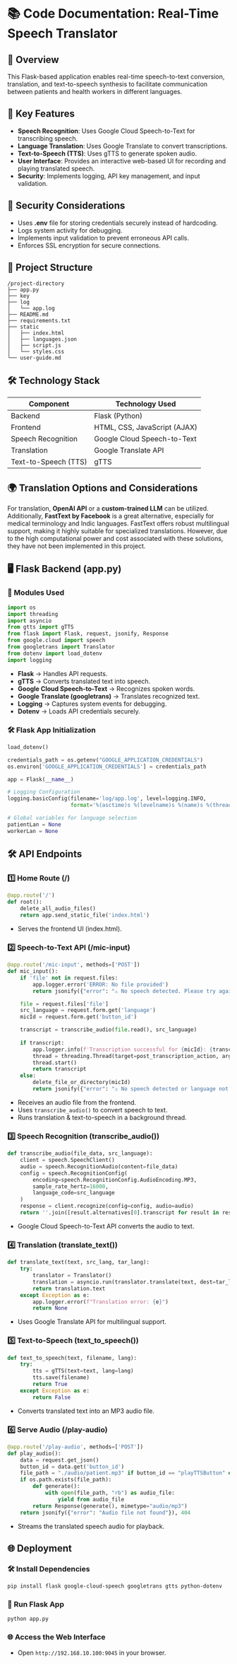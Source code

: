 

# 📚 Code Documentation: Real-Time Speech Translator

## 📌 Overview

This Flask-based application enables real-time speech-to-text conversion, translation, and text-to-speech synthesis to facilitate communication between patients and health workers in different languages.

## 🚀 Key Features

- **Speech Recognition**: Uses Google Cloud Speech-to-Text for transcribing speech.
- **Language Translation**: Uses Google Translate to convert transcriptions.
- **Text-to-Speech (TTS)**: Uses gTTS to generate spoken audio.
- **User Interface**: Provides an interactive web-based UI for recording and playing translated speech.
- **Security**: Implements logging, API key management, and input validation.

## 💂️ Security Considerations
- Uses **.env** file for storing credentials securely instead of hardcoding.
- Logs system activity for debugging.
- Implements input validation to prevent erroneous API calls.
- Enforces SSL encryption for secure connections.

## 📂 Project Structure

```
/project-directory
├── app.py
├── key
├── log
│   └── app.log
├── README.md
├── requirements.txt
├── static
│   ├── index.html
│   ├── languages.json
│   ├── script.js
│   └── styles.css
└── user-guide.md        
```

## 🛠️ Technology Stack

| Component             | Technology Used           |
|----------------------|--------------------------|
| Backend             | Flask (Python)            |
| Frontend            | HTML, CSS, JavaScript (AJAX) |
| Speech Recognition  | Google Cloud Speech-to-Text |
| Translation         | Google Translate API       |
| Text-to-Speech (TTS)| gTTS                      |





## 🌍 **Translation Options and Considerations**

For translation, **OpenAI API** or a **custom-trained LLM** can be utilized. Additionally, **FastText by Facebook** is a great alternative, especially for medical terminology and Indic languages. FastText offers robust multilingual support, making it highly suitable for specialized translations. However, due to the high computational power and cost associated with these solutions, they have not been implemented in this project.



## 🖥️ Flask Backend (app.py)

### 📌 Modules Used

```python
import os
import threading
import asyncio
from gtts import gTTS
from flask import Flask, request, jsonify, Response
from google.cloud import speech
from googletrans import Translator
from dotenv import load_dotenv
import logging
```

- **Flask** → Handles API requests.
- **gTTS** → Converts translated text into speech.
- **Google Cloud Speech-to-Text** → Recognizes spoken words.
- **Google Translate (googletrans)** → Translates recognized text.
- **Logging** → Captures system events for debugging.
- **Dotenv** → Loads API credentials securely.

### 🛠️ Flask App Initialization

```python
load_dotenv()

credentials_path = os.getenv("GOOGLE_APPLICATION_CREDENTIALS")
os.environ['GOOGLE_APPLICATION_CREDENTIALS'] = credentials_path

app = Flask(__name__)

# Logging Configuration
logging.basicConfig(filename='log/app.log', level=logging.INFO,
                    format='%(asctime)s %(levelname)s %(name)s %(threadName)s : %(message)s')

# Global variables for language selection
patientLan = None
workerLan = None
```

## 🛠️ API Endpoints

### 1️⃣ Home Route (/)

```python
@app.route('/')
def root():
    delete_all_audio_files()
    return app.send_static_file('index.html')
```
- Serves the frontend UI (index.html).

### 2️⃣ Speech-to-Text API (/mic-input)

```python
@app.route('/mic-input', methods=['POST'])
def mic_input():
    if 'file' not in request.files:
        app.logger.error('ERROR: No file provided')
        return jsonify({"error": "⚠️ No speech detected. Please try again."}), 400

    file = request.files['file']
    src_language = request.form.get('language')
    micId = request.form.get('button_id')

    transcript = transcribe_audio(file.read(), src_language)
    
    if transcript:
        app.logger.info(f'Transcription successful for {micId}: {transcript}')
        thread = threading.Thread(target=post_transcription_action, args=(transcript, src_language, micId))
        thread.start()
        return transcript
    else:
        delete_file_or_directory(micId)
        return jsonify({"error": "⚠️ No speech detected or language not recognized."}), 400
```
- Receives an audio file from the frontend.
- Uses `transcribe_audio()` to convert speech to text.
- Runs translation & text-to-speech in a background thread.

### 3️⃣ Speech Recognition (transcribe_audio())

```python
def transcribe_audio(file_data, src_language):
    client = speech.SpeechClient()
    audio = speech.RecognitionAudio(content=file_data)
    config = speech.RecognitionConfig(
        encoding=speech.RecognitionConfig.AudioEncoding.MP3,
        sample_rate_hertz=16000,
        language_code=src_language
    )
    response = client.recognize(config=config, audio=audio)
    return ''.join([result.alternatives[0].transcript for result in response.results])
```
- Google Cloud Speech-to-Text API converts the audio to text.

### 4️⃣ Translation (translate_text())

```python
def translate_text(text, src_lang, tar_lang):
    try:
        translator = Translator()
        translation = asyncio.run(translator.translate(text, dest=tar_lang, src=src_lang))
        return translation.text
    except Exception as e:
        app.logger.error(f"Translation error: {e}")
        return None
```
- Uses Google Translate API for multilingual support.

### 5️⃣ Text-to-Speech (text_to_speech())

```python
def text_to_speech(text, filename, lang):
    try:
        tts = gTTS(text=text, lang=lang)
        tts.save(filename)
        return True
    except Exception as e:
        return False
```
- Converts translated text into an MP3 audio file.

### 6️⃣ Serve Audio (/play-audio)

```python
@app.route('/play-audio', methods=['POST'])
def play_audio():
    data = request.get_json()
    button_id = data.get('button_id')
    file_path = "./audio/patient.mp3" if button_id == "playTTSButton" else "./audio/healthworker.mp3"
    if os.path.exists(file_path):
        def generate():
            with open(file_path, "rb") as audio_file:
                yield from audio_file
        return Response(generate(), mimetype="audio/mp3")
    return jsonify({"error": "Audio file not found"}), 404
```
- Streams the translated speech audio for playback.

## 🌐 Deployment

### 🛠️ Install Dependencies

```sh
pip install flask google-cloud-speech googletrans gtts python-dotenv
```

### 🚀 Run Flask App

```sh
python app.py
```

### 🌐 Access the Web Interface

- Open `http://192.168.10.100:9045` in your browser.

